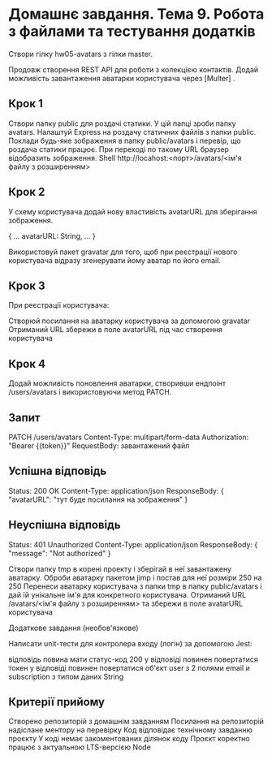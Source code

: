 # Домашнє завдання. Тема 9. Робота з файлами та тестування додатків

Створи гілку hw05-avatars з гілки master.

Продовж створення REST API для роботи з колекцією контактів. Додай можливість завантаження аватарки користувача через [Multer] .

## Крок 1

Створи папку public для роздачі статики. У цій папці зроби папку avatars.
Налаштуй Express на роздачу статичних файлів з папки public.
Поклади будь-яке зображення в папку public/avatars і перевір, що роздача статики працює.
При переході по такому URL браузер відобразить зображення. Shell http://locahost:<порт>/avatars/<ім'я файлу з розширенням>

## Крок 2

У схему користувача додай нову властивість avatarURL для зберігання зображення.

{
...
avatarURL: String,
...
}

Використовуй пакет gravatar для того, щоб при реєстрації нового користувача відразу згенерувати йому аватар по його email.

## Крок 3

При реєстрації користувача:

Створюй посилання на аватарку користувача за допомогою gravatar
Отриманий URL збережи в поле avatarURL під час створення користувача

## Крок 4

Додай можливість поновлення аватарки, створивши ендпоінт /users/avatars і використовуючи метод PATCH.

## Запит

PATCH /users/avatars
Content-Type: multipart/form-data
Authorization: "Bearer {{token}}"
RequestBody: завантажений файл

## Успішна відповідь

Status: 200 OK
Content-Type: application/json
ResponseBody: {
"avatarURL": "тут буде посилання на зображення"
}

## Неуспішна відповідь

Status: 401 Unauthorized
Content-Type: application/json
ResponseBody: {
"message": "Not authorized"
}

Створи папку tmp в корені проекту і зберігай в неї завантажену аватарку.
Оброби аватарку пакетом jimp і постав для неї розміри 250 на 250
Перенеси аватарку користувача з папки tmp в папку public/avatars і дай їй унікальне ім'я для конкретного користувача.
Отриманий URL /avatars/<ім'я файлу з розширенням> та збережи в поле avatarURL користувача

Додаткове завдання (необов'язкове)

Написати unit-тести для контролера входу (логін) за допомогою Jest:

відповідь повина мати статус-код 200
у відповіді повинен повертатися токен
у відповіді повинен повертатися об'єкт user з 2 полями email и subscription з типом даних String

## Критерії прийому

Створено репозиторій з домашнім завданням
Посилання на репозиторій надіслане ментору на перевірку
Код відповідає технічному завданню проєкту
У коді немає закоментованих ділянок коду
Проєкт коректно працює з актуальною LTS-версією Node

